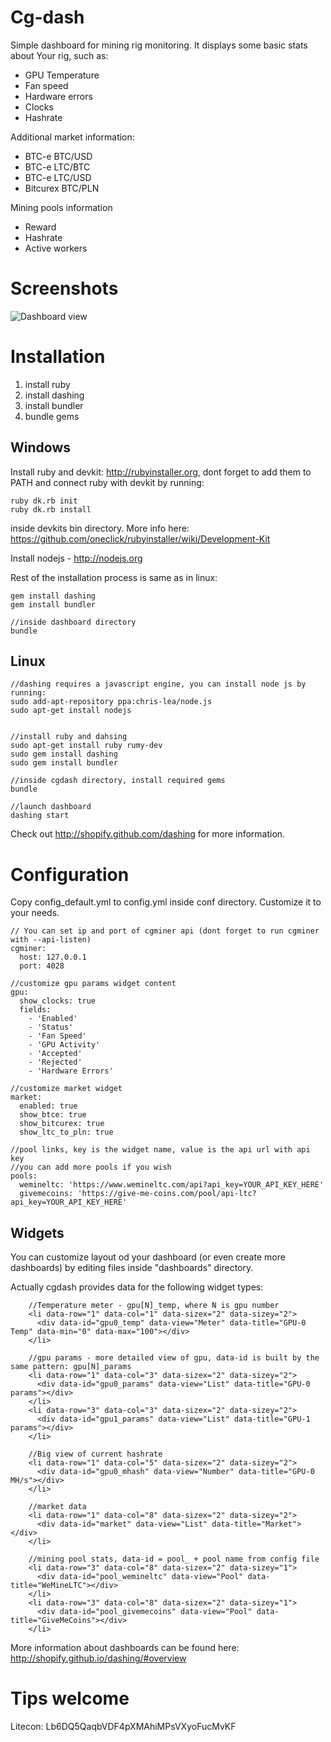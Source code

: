 Cg-dash
=======
Simple dashboard for mining rig monitoring. It displays some basic stats about Your rig, such as:

* GPU Temperature
* Fan speed
* Hardware errors
* Clocks
* Hashrate

Additional market information:

* BTC-e BTC/USD
* BTC-e LTC/BTC
* BTC-e LTC/USD
* Bitcurex BTC/PLN

Mining pools information

* Reward
* Hashrate
* Active workers

Screenshots
===========
![Dashboard view](http://i.imgur.com/MPbqBV8.png)


Installation
============

1. install ruby
2. install dashing
3. install bundler
4. bundle gems

Windows
-------
Install ruby and devkit: http://rubyinstaller.org, dont forget to add them to PATH and connect ruby with devkit by running:

```
ruby dk.rb init
ruby dk.rb install
```

inside devkits bin directory.
More info here: https://github.com/oneclick/rubyinstaller/wiki/Development-Kit

Install nodejs - http://nodejs.org

Rest of the installation process is same as in linux:

```
gem install dashing
gem install bundler

//inside dashboard directory
bundle
```

Linux
-----

```
//dashing requires a javascript engine, you can install node js by running:
sudo add-apt-repository ppa:chris-lea/node.js
sudo apt-get install nodejs


//install ruby and dahsing
sudo apt-get install ruby rumy-dev
sudo gem install dashing
sudo gem install bundler

//inside cgdash directory, install required gems
bundle

//launch dashboard
dashing start
```

Check out http://shopify.github.com/dashing for more information.

Configuration
=============
Copy config_default.yml to config.yml inside conf directory. Customize it to your needs.

```
// You can set ip and port of cgminer api (dont forget to run cgminer with --api-listen)
cgminer:
  host: 127.0.0.1
  port: 4028

//customize gpu params widget content
gpu:
  show_clocks: true
  fields:
    - 'Enabled'
    - 'Status'
    - 'Fan Speed'
    - 'GPU Activity'
    - 'Accepted'
    - 'Rejected'
    - 'Hardware Errors'

//customize market widget
market:
  enabled: true
  show_btce: true
  show_bitcurex: true
  show_ltc_to_pln: true

//pool links, key is the widget name, value is the api url with api key
//you can add more pools if you wish
pools:
  wemineltc: 'https://www.wemineltc.com/api?api_key=YOUR_API_KEY_HERE'
  givemecoins: 'https://give-me-coins.com/pool/api-ltc?api_key=YOUR_API_KEY_HERE'
```

Widgets
-------
You can customize layout od your dashboard (or even create more dashboards) by editing files inside "dashboards" directory. 

Actually cgdash provides data for the following widget types:
```
	//Temperature meter - gpu[N]_temp, where N is gpu number
    <li data-row="1" data-col="1" data-sizex="2" data-sizey="2">
      <div data-id="gpu0_temp" data-view="Meter" data-title="GPU-0 Temp" data-min="0" data-max="100"></div>
    </li>
    
    //gpu params - more detailed view of gpu, data-id is built by the same pattern: gpu[N]_params
    <li data-row="1" data-col="3" data-sizex="2" data-sizey="2">
      <div data-id="gpu0_params" data-view="List" data-title="GPU-0 params"></div>
    </li>
    <li data-row="3" data-col="3" data-sizex="2" data-sizey="2">
      <div data-id="gpu1_params" data-view="List" data-title="GPU-1 params"></div>
    </li>

	//Big view of current hashrate 
    <li data-row="1" data-col="5" data-sizex="2" data-sizey="2">
      <div data-id="gpu0_mhash" data-view="Number" data-title="GPU-0 MH/s"></div>
    </li>
    
	//market data    
    <li data-row="1" data-col="8" data-sizex="2" data-sizey="2">
      <div data-id="market" data-view="List" data-title="Market"></div>
    </li>
    
    //mining pool stats, data-id = pool_ + pool name from config file
    <li data-row="3" data-col="8" data-sizex="2" data-sizey="1">
      <div data-id="pool_wemineltc" data-view="Pool" data-title="WeMineLTC"></div>
    </li>
    <li data-row="3" data-col="8" data-sizex="2" data-sizey="1">
      <div data-id="pool_givemecoins" data-view="Pool" data-title="GiveMeCoins"></div>
    </li>
```
More information about dashboards can be found here: http://shopify.github.io/dashing/#overview


Tips welcome
============

Litecon: Lb6DQ5QaqbVDF4pXMAhiMPsVXyoFucMvKF
